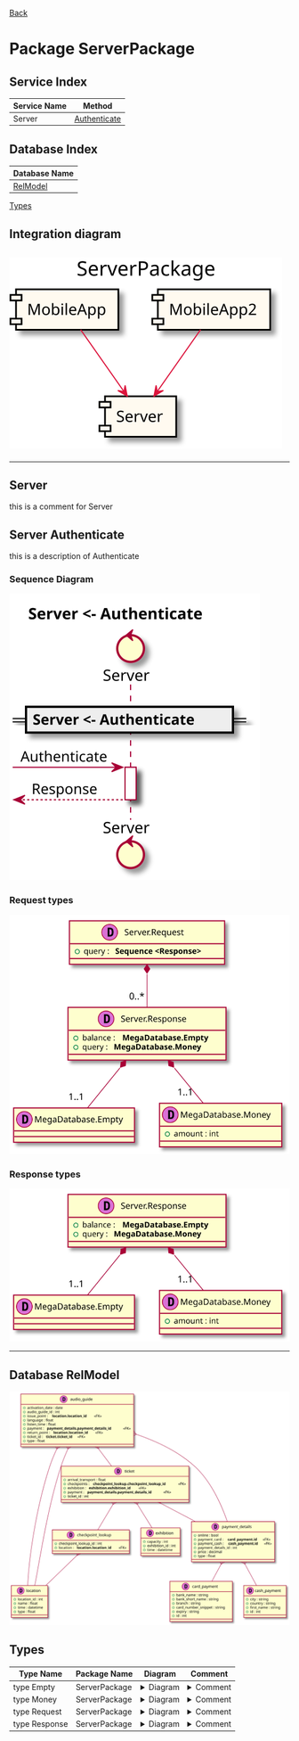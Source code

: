 
[Back](../README.md)
# Package ServerPackage

## Service Index
| Service Name | Method |
| - | - | 
| Server | [Authenticate](#Server-Authenticate) |

## Database Index
| Database Name |
| - |
| [RelModel](#Database-RelModel) |

[Types](#Types)

## Integration diagram

![alt text](ServerPackage_integration.svg)
---



---




## Server
this is a comment for Server




## Server Authenticate

this is a description of Authenticate

### Sequence Diagram
![alt text](ServerAuthenticate.svg)

### Request types


![alt text](ServerAuthenticatedata-model-parameter0.svg)


### Response types


![alt text](ServerAuthenticatedata-model-response0.svg)


---



## Database RelModel

![alt text](RelModeldb.svg)


## Types
Type Name | Package Name | Diagram | Comment
--- | --- | --- | ---
type Empty | ServerPackage | <details closed><summary>Diagram</summary><br>![alt text](Emptydata-model-simple0.svg)</details> | <details closed><summary>Comment</summary><br></details>
type Money | ServerPackage | <details closed><summary>Diagram</summary><br>![alt text](Moneydata-model-simple1.svg)</details> | <details closed><summary>Comment</summary><br></details>
type Request | ServerPackage | <details closed><summary>Diagram</summary><br>![alt text](Requestdata-model-simple0.svg)</details> | <details closed><summary>Comment</summary><br></details>
type Response | ServerPackage | <details closed><summary>Diagram</summary><br>![alt text](Responsedata-model-simple1.svg)</details> | <details closed><summary>Comment</summary><br></details>

